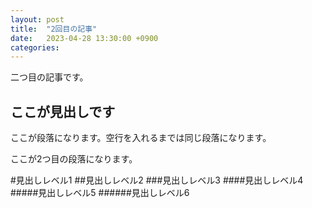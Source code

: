 ```yaml
---
layout: post
title:  "2回目の記事"
date:   2023-04-28 13:30:00 +0900
categories: 
---
```

二つ目の記事です。

## ここが見出しです
ここが段落になります。空行を入れるまでは同じ段落になります。

ここが2つ目の段落になります。

#見出しレベル1
##見出しレベル2
###見出しレベル3
####見出しレベル4
#####見出しレベル5
######見出しレベル6